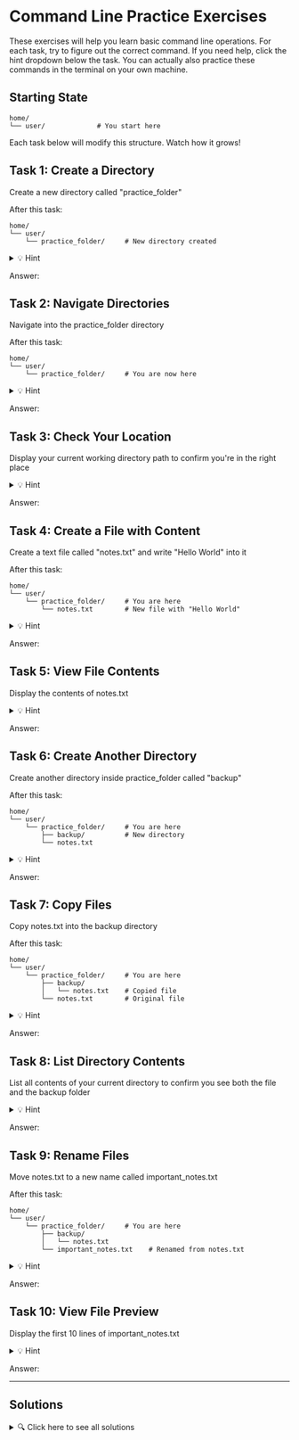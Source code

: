 # Command Line Practice Exercises

These exercises will help you learn basic command line operations. For each task, try to figure out the correct command. If you need help, click the hint dropdown below the task. You can actually also practice these commands in the terminal on your own machine.

## Starting State
```
home/
└── user/             # You start here
```

Each task below will modify this structure. Watch how it grows!

## Task 1: Create a Directory
Create a new directory called "practice_folder"

After this task:
```
home/
└── user/
    └── practice_folder/     # New directory created
```

<details>
<summary>💡 Hint</summary>
Use the `mkdir` command to create a new directory.
</details>

Answer: 

## Task 2: Navigate Directories
Navigate into the practice_folder directory

After this task:
```
home/
└── user/
    └── practice_folder/     # You are now here
```

<details>
<summary>💡 Hint</summary>
Use the `cd` command to change directories.
</details>

Answer: 

## Task 3: Check Your Location
Display your current working directory path to confirm you're in the right place

<details>
<summary>💡 Hint</summary>
The `pwd` command will show your current directory path.
</details>

Answer: 

## Task 4: Create a File with Content
Create a text file called "notes.txt" and write "Hello World" into it

After this task:
```
home/
└── user/
    └── practice_folder/     # You are here
        └── notes.txt        # New file with "Hello World"
```

<details>
<summary>💡 Hint</summary>
Use `echo "Hello World" > notes.txt` to create and write to a file.
</details>

Answer: 

## Task 5: View File Contents
Display the contents of notes.txt

<details>
<summary>💡 Hint</summary>
The `cat` command will show you the contents of a file.
</details>

Answer: 

## Task 6: Create Another Directory
Create another directory inside practice_folder called "backup"

After this task:
```
home/
└── user/
    └── practice_folder/     # You are here
        ├── backup/          # New directory
        └── notes.txt
```

<details>
<summary>💡 Hint</summary>
Use `mkdir` again to create the backup directory.
</details>

Answer: 

## Task 7: Copy Files
Copy notes.txt into the backup directory

After this task:
```
home/
└── user/
    └── practice_folder/     # You are here
        ├── backup/
        │   └── notes.txt    # Copied file
        └── notes.txt        # Original file
```

<details>
<summary>💡 Hint</summary>
The `cp` command copies files from one location to another.
</details>

Answer: 

## Task 8: List Directory Contents
List all contents of your current directory to confirm you see both the file and the backup folder

<details>
<summary>💡 Hint</summary>
The `ls` command lists directory contents.
</details>

Answer: 

## Task 9: Rename Files
Move notes.txt to a new name called important_notes.txt

After this task:
```
home/
└── user/
    └── practice_folder/     # You are here
        ├── backup/
        │   └── notes.txt
        └── important_notes.txt    # Renamed from notes.txt
```

<details>
<summary>💡 Hint</summary>
The `mv` command can rename files.
</details>

Answer: 

## Task 10: View File Preview
Display the first 10 lines of important_notes.txt

<details>
<summary>💡 Hint</summary>
The `head` command shows the beginning of a file.
</details>

Answer: 

---

## Solutions

<details>
<summary>🔍 Click here to see all solutions</summary>

1. `mkdir practice_folder`
2. `cd practice_folder`
3. `pwd`
4. `echo "Hello World" > notes.txt`
5. `cat notes.txt`
6. `mkdir backup`
7. `cp notes.txt backup/`
8. `ls`
9. `mv notes.txt important_notes.txt`
10. `head important_notes.txt`

</details>